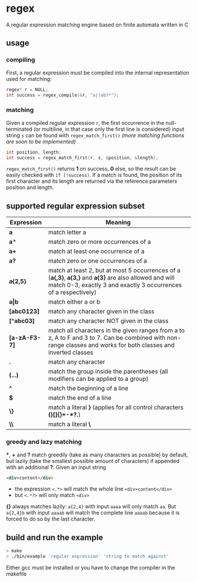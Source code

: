 # regex
A regular expression matching engine based on finite automata written in C

## usage

### compiling
First, a regular expression must be compiled into the internal representation used for matching:
```C
regex* r = NULL;
int success = regex_compile(&r, "a|(ab)*");
```

### matching
Given a compiled regular expression `r`, the first occurrence in the null-terminated (or multiline, in that case only the first line is considered) input string `s` can be found with `regex_match_first()` *(more matching functions are soon to be implemented)*
```C
int position, length;
int success = regex_match_first(r, s, &position, &length);
```
`regex_match_first()` returns **1** on success, **0** else, so the result can be easily checked with `if (!success)`. If a match is found, the position of its first character and its length are returned via the reference parameters position and length.


## supported regular expression subset

| Expression      | Meaning                                                                                                                                                                         |
| --------------- | ------------------------------------------------------------------------------------------------------------------------------------------------------------------------------- |
| **a**           | match letter a                                                                                                                                                                  |
| **a***          | match zero or more occurrences of a                                                                                                                                             |
| **a+**          | match at least one occurrence of a                                                                                                                                              |
| **a?**          | match zero or one occurrences of a                                                                                                                                              |
| **a{2,5}**      | match at least 2, but at most 5 occurrences of a (**a{,3}**, **a{3,}** and **a{3}** are also allowed and will match 0-3, exactly 3 and exactly 3 occurrences of a respectively) |
| **a\|b**        | match either a or b                                                                                                                                                             |
| **[abc0123]**   | match any character given in the class                                                                                                                                          |
| **[^abc03]**    | match any character NOT given in the class                                                                                                                                      |
| **[a-zA-F3-7]** | match all characters in the given ranges from a to z, A to F and 3 to 7. Can be combined with non-range classes and works for both classes and inverted classes                 |
| **.**           | match any character                                                                                                                                                             |
| **(...)**       | match the group inside the parentheses (all modifiers can be applied to a group)                                                                                                |
| **^**           | match the beginning of a line                                                                                                                                                   |
| **$**           | match the end of a line                                                                                                                                                         |
| **\\}**         | match a literal **}** (applies for all control characters **()[]{}+-*?.**)                                                                                                      |
| **\\\\**        | match a literal **\\**                                                                                                                                                          |

### greedy and lazy matching
**\***, **+** and **?** match greedily (take as many characters as possible) by default, but lazily (take the smallest possible amount of characters) if appended with an additional **?**. Given an input string

```html
<div>content</div>
```
* the expression ` <.*> ` will match the whole line `<div>content</div>`
* but ` <.*?> ` will only match `<div>`

**{}** always matches lazily: `a{2,4}` with input `aaaa` will only match `aa`. But `a{2,4}b` with input `aaaab` will match the complete line `aaaab` because it is forced to do so by the last character. 

## build and run the example
```bash
> make
> ./bin/example 'regular expression' 'string to match against'
```
Either gcc must be installed or you have to change the compiler in the makefile